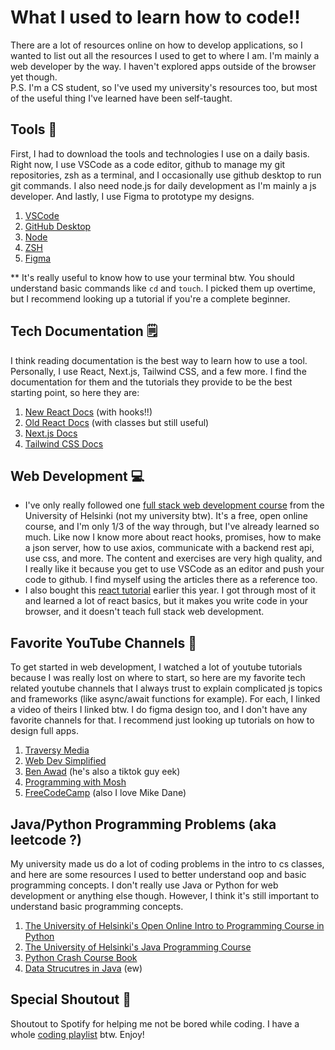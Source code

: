 # What I used to learn how to code!!
There are a lot of resources online on how to develop applications, so I wanted to list out all the resources I used to get to where I am. I'm mainly a web developer by the way. I haven't explored apps outside of the browser yet though.  
P.S. I'm a CS student, so I've used my university's resources too, but most of the useful thing I've learned have been self-taught.

## Tools 🔨
First, I had to download the tools and technologies I use on a daily basis. Right now, I use VSCode as a code editor, github to manage my git repositories, zsh as a terminal, and I occasionally use github desktop to run git commands. I also need node.js for daily development as I'm mainly a js developer. And lastly, I use Figma to prototype my designs.
1. [VSCode](https://code.visualstudio.com/)
2. [GitHub Desktop](https://desktop.github.com/)
3. [Node](https://nodejs.org/en/)
4. [ZSH](https://ohmyz.sh/)
5. [Figma](https://www.figma.com)   

** It's really useful to know how to use your terminal btw. You should understand basic commands like `cd` and `touch`. I picked them up overtime, but I recommend looking up a tutorial if you're a complete beginner.

## Tech Documentation 🗒
I think reading documentation is the best way to learn how to use a tool. Personally, I use React, Next.js, Tailwind CSS, and a few more. I find the documentation for them and the tutorials they provide to be the best starting point, so here they are: 
1. [New React Docs](https://beta.reactjs.org/) (with hooks!!)
2. [Old React Docs](https://reactjs.org/docs/getting-started.html) (with classes but still useful)
3. [Next.js Docs](https://nextjs.org/)
4. [Tailwind CSS Docs](https://tailwindcss.com/)

## Web Development 💻
- I've only really followed one [full stack web development course](https://fullstackopen.com/en/) from the University of Helsinki (not my university btw). It's a free, open online course, and I'm only 1/3 of the way through, but I've already learned so much. Like now I know more about react hooks, promises, how to make a json server, how to use axios, communicate with a backend rest api, use css, and more. The content and exercises are very high quality, and I really like it because you get to use VSCode as an editor and push your code to github. I find myself using the articles there as a reference too.
- I also bought this [react tutorial](https://react-tutorial.app/) earlier this year. I got through most of it and learned a lot of react basics, but it makes you write code in your browser, and it doesn't teach full stack web development.

## Favorite YouTube Channels 📍
To get started in web development, I watched a lot of youtube tutorials because I was really lost on where to start, so here are my favorite tech related youtube channels that I always trust to explain complicated js topics and frameworks (like async/await functions for example). For each, I linked a video of theirs I linked btw. I do figma design too, and I don't have any favorite channels for that. I recommend just looking up tutorials on how to design full apps.
1. [Traversy Media](https://www.youtube.com/watch?v=w7ejDZ8SWv8)
2. [Web Dev Simplified](https://www.youtube.com/watch?v=O6P86uwfdR0)
3. [Ben Awad](https://www.youtube.com/watch?v=se72XMlG1Ro) (he's also a tiktok guy eek)
4. [Programming with Mosh](https://www.youtube.com/watch?v=W6NZfCO5SIk&t=422s)
5. [FreeCodeCamp](https://www.youtube.com/watch?v=rfscVS0vtbw) (also I love Mike Dane)

## Java/Python Programming Problems (aka leetcode ?)
My university made us do a lot of coding problems in the intro to cs classes, and here are some resources I used to better understand oop and basic programming concepts. I don't really use Java or Python for web development or anything else though. However, I think it's still important to understand basic programming concepts.
1. [The University of Helsinki's Open Online Intro to Programming Course in Python](https://programming-21.mooc.fi/)
2. [The University of Helsinki's Java Programming Course](https://java-programming.mooc.fi/)
3. [Python Crash Course Book](https://www.amazon.com/Python-Crash-Course-2nd-Edition/dp/1593279280)
4. [Data Strucutres in Java](https://www.youtube.com/watch?v=BBpAmxU_NQo&t=1091s) (ew)

## Special Shoutout 🎼
Shoutout to Spotify for helping me not be bored while coding. I have a whole [coding playlist](https://open.spotify.com/playlist/1BMekmhdQIQF6g8n47duPg?si=38441ac60eed4fbd) btw. Enjoy!
